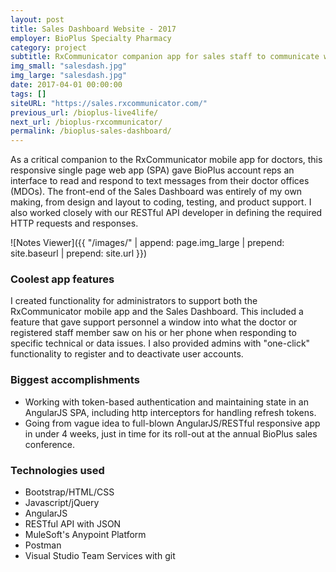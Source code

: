 ```yaml
---
layout: post
title: Sales Dashboard Website - 2017
employer: BioPlus Specialty Pharmacy
category: project
subtitle: RxCommunicator companion app for sales staff to communicate with doctors ...
img_small: "salesdash.jpg"
img_large: "salesdash.jpg"
date: 2017-04-01 00:00:00
tags: []
siteURL: "https://sales.rxcommunicator.com/"
previous_url: /bioplus-live4life/
next_url: /bioplus-rxcommunicator/
permalink: /bioplus-sales-dashboard/
---
```

As a critical companion to the RxCommunicator mobile app for doctors, this responsive single page web app (SPA) gave BioPlus account reps an interface to read and respond to text messages from their doctor offices (MDOs). The front-end of the Sales Dashboard was entirely of my own making, from design and layout to coding, testing, and product support. I also worked closely with our RESTful API developer in defining the required HTTP requests and responses.       

![Notes Viewer]({{ "/images/" | append: page.img_large | prepend: site.baseurl | prepend: site.url  }})

### Coolest app features
I created functionality for administrators to support both the RxCommunicator mobile app and the Sales Dashboard. This included a feature that gave support personnel a window into what the doctor or registered staff member saw on his or her phone when responding to specific technical or data issues. I also provided admins with "one-click" functionality to register and to deactivate user accounts.

### Biggest accomplishments
* Working with token-based authentication and maintaining state in an AngularJS SPA, including http interceptors for handling refresh tokens. 
* Going from vague idea to full-blown AngularJS/RESTful responsive app in under 4 weeks, just in time for its roll-out at the annual BioPlus sales conference.

### Technologies used
* Bootstrap/HTML/CSS
* Javascript/jQuery
* AngularJS
* RESTful API with JSON
* MuleSoft's Anypoint Platform
* Postman
* Visual Studio Team Services with git 
